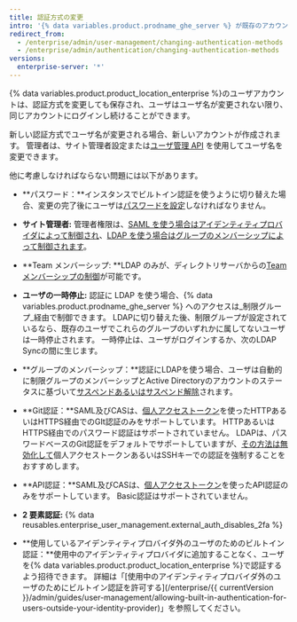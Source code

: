 ```yaml
---
title: 認証方式の変更
intro: '{% data variables.product.prodname_ghe_server %} が既存のアカウントを認証する方法は、いつでも変更できます。'
redirect_from:
  - /enterprise/admin/user-management/changing-authentication-methods
  - /enterprise/admin/authentication/changing-authentication-methods
versions:
  enterprise-server: '*'
---
```


{% data variables.product.product_location_enterprise %}のユーザアカウントは、認証方式を変更しても保存され、ユーザはユーザ名が変更されない限り、同じアカウントにログインし続けることができます。

新しい認証方式でユーザ名が変更される場合、新しいアカウントが作成されます。 管理者は、サイト管理者設定または[ユーザ管理 API](/enterprise/{{currentVersion}}/v3/enterprise-admin/users/#rename-an-existing-user) を使用してユーザ名を変更できます。

他に考慮しなければならない問題には以下があります。

* **パスワード：**インスタンスでビルトイン認証を使うように切り替えた場合、変更の完了後にユーザは[パスワードを設定](/enterprise/user/articles/how-can-i-reset-my-password/)しなければなりません。

* **サイト管理者:** 管理者権限は、[SAML を使う場合はアイデンティティプロバイダによって制御され](/enterprise/admin/guides/user-management/using-saml/#saml-attributes)、[LDAP を使う場合はグループのメンバーシップによって制御されます](/enterprise/admin/authentication/using-ldap#configuring-ldap-with-your-github-enterprise-server-instance)。

* **Team メンバーシップ: **LDAP のみが、ディレクトリサーバからの[Team メンバーシップの制御](/enterprise/admin/authentication/using-ldap#configuring-ldap-with-your-github-enterprise-server-instance)が可能です。

* **ユーザの一時停止:** 認証に LDAP を使う場合、{% data variables.product.prodname_ghe_server %} へのアクセスは_制限グループ_経由で制御できます。 LDAPに切り替えた後、制限グループが設定されているなら、既存のユーザでこれらのグループのいずれかに属してないユーザは一時停止されます。 一時停止は、ユーザがログインするか、次のLDAP Syncの間に生じます。

* **グループのメンバーシップ：**認証にLDAPを使う場合、ユーザは自動的に制限グループのメンバーシップとActive Directoryのアカウントのステータスに基づいて[サスペンドあるいはサスペンド解除](/enterprise/admin/guides/user-management/suspending-and-unsuspending-users)されます。

* **Git認証：**SAML及びCASは、[個人アクセストークン](/articles/creating-an-access-token-for-command-line-use)を使ったHTTPあるいはHTTPS経由でのGIt認証のみをサポートしています。 HTTPあるいはHTTPS経由でのパスワード認証はサポートされていません。 LDAPは、パスワードベースのGit認証をデフォルトでサポートしていますが、[その方法は無効化して](/enterprise/admin/authentication/using-ldap#disabling-password-authentication-for-git-operations)個人アクセストークンあるいはSSHキーでの認証を強制することをおすすめします。

* **API認証：**SAML及びCASは、[個人アクセストークン](/articles/creating-an-access-token-for-command-line-use)を使ったAPI認証のみをサポートしています。 Basic認証はサポートされていません。

* **2 要素認証:** {% data reusables.enterprise_user_management.external_auth_disables_2fa %}

* **使用しているアイデンティティプロバイダ外のユーザのためのビルトイン認証：**使用中のアイデンティティプロバイダに追加することなく、ユーザを{% data variables.product.product_location_enterprise %}で認証するよう招待できます。 詳細は「[使用中のアイデンティティプロバイダ外のユーザのためにビルトイン認証を許可する](/enterprise/{{ currentVersion }}/admin/guides/user-management/allowing-built-in-authentication-for-users-outside-your-identity-provider)」を参照してください。
